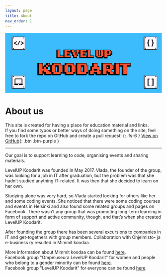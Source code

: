 ```yaml
---
layout: page
title: About
nav_order: 1
---
```


![png](/assets/oslevel.png "LevelUP Koodarit banneri")
# About us

 This site is created for having a place for education material and links.  
 If you find some typos or better ways of doing something on the site, feel free to fork the repo on GitHub and create a pull request! 
{: .fs-6 }
 [View on GitHub](https://github.com/OSlevelUPkoodarit/OSlevelUPkoodarit.github.io){: .btn .btn-purple }

 ---

Our goal is to support learning to code, organising events and sharing materials.

LevelUP Koodarit was founded in May 2017. Vlada, the founder of the group, was looking for a job in IT after graduation, but the problem was that she hadn’t studied anything IT-related. It was then that she decided to learn on her own. 

Studying alone was very hard, so Vlada started looking for others like her and some coding events. She noticed that there were some coding courses and events in Helsinki and also found some related groups and pages on Facebook. There wasn’t any group that was promoting long-term learning in form of support and active community, though, and that’s when she created LevelUP Koodarit. 

After founding the group there has been several excursions to companies in IT and get-togethers with group members. Collaboration with Ohjelmisto- ja e-business ry resulted in Mimmit koodaa.

More information about Mimmit koodaa can be found [here](https://mimmitkoodaa.ohjelmistoebusiness.fi/).  
Facebook group "Ompeluseura LevelUP Koodarit" for women and people who belong to a gender minority can be found [here](https://www.facebook.com/groups/224556481380051).  
Facebook group "LevelUP Koodarit" for everyone can be found [here](https://www.facebook.com/groups/698908000565341).
